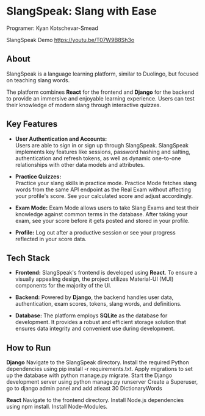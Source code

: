 # SlangSpeak: Slang with Ease
Programer: Kyan Kotschevar-Smead


SlangSpeak Demo 
https://youtu.be/T07W9B8Sh3o
## About

SlangSpeak is a language learning platform, similar to Duolingo, but focused on teaching slang words.

The platform combines **React** for the frontend and **Django** for the backend to provide an immersive and enjoyable learning experience. Users can test their knowledge of modern slang through interactive quizzes.

## Key Features

- **User Authentication and Accounts:**  
Users are able to sign in or sign up through SlangSpeak. SlangSpeak implements key features like sessions, password hashing and salting, authentication and refresh tokens, as well as dynamic one-to-one relationships with other data models and attributes.

- **Practice Quizzes:**  
Practice your slang skills in practice mode. Practice Mode fetches slang words from the same API endpoint as the Real Exam without affecting your profile's score. See your calculated score and adjust accordingly.

- **Exam Mode:** 
Exam Mode allows users to take Slang Exams and test their knowledge against common terms in the database. After taking your exam, see your score before it gets posted and stored in your profile.

- **Profile:** 
Log out after a productive session or see your progress reflected in your score data.

## Tech Stack

- **Frontend:** SlangSpeak's frontend is developed using **React**. To ensure a visually appealing design, the project utilizes Material-UI (MUI) components for the majority of the UI.

- **Backend:** Powered by **Django**, the backend handles user data, authentication, exam scores, tokens, slang words, and definitions.

- **Database:** The platform employs **SQLite** as the database for development. It provides a robust and efficient storage solution that ensures data integrity and convenient use during development.

## How to Run
**Django**
Navigate to the SlangSpeak directory.
Install the required Python dependencies using pip install -r requirements.txt.
Apply migrations to set up the database with python manage.py migrate.
Start the Django development server using python manage.py runserver
Create a Superuser, go to django admin panel and add atleast 30 DictionaryWords 

**React**
Navigate to the frontend directory.
Install Node.js dependencies using npm install.
Install Node-Modules.